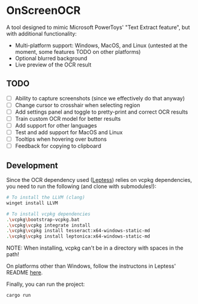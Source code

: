 # OnScreenOCR

A tool designed to mimic Microsoft PowerToys' "Text Extract feature", but with additional functionality:
- Multi-platform support: Windows, MacOS, and Linux (untested at the moment, some features TODO on other platforms)
- Optional blurred background
- Live preview of the OCR result

## TODO
- [ ] Ability to capture screenshots (since we effectively do that anyway)
- [ ] Change cursor to crosshair when selecting region
- [ ] Add settings panel and toggle to pretty-print and correct OCR results
- [ ] Train custom OCR model for better results
- [ ] Add support for other languages
- [ ] Test and add support for MacOS and Linux
- [ ] Tooltips when hovering over buttons
- [ ] Feedback for copying to clipboard

## Development
Since the OCR dependency used ([Leptess](https://github.com/houqp/leptess)) relies on vcpkg dependencies, you need to run the following (and clone with submodules!):
```bash
# To install the LLVM (clang)
winget install LLVM

# To install vcpkg dependencies
.\vcpkg\bootstrap-vcpkg.bat
.\vcpkg\vcpkg integrate install
.\vcpkg\vcpkg install tesseract:x64-windows-static-md
.\vcpkg\vcpkg install leptonica:x64-windows-static-md
```
NOTE: When installing, vcpkg can't be in a directory with spaces in the path!

On platforms other than Windows, follow the instructons in Leptess' README [here](https://github.com/houqp/leptess?tab=readme-ov-file#build-dependencies).

Finally, you can run the project:
```bash
cargo run
```